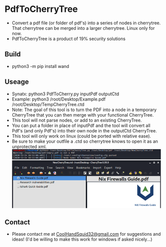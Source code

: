 # PdfToCherryTree
* Convert a pdf file (or folder of pdf's) into a series of nodes in cherrytree. That cherrytree can be merged into a larger cherrytree. Linux only for now.
* PdfToCherryTree is a product of 19% security solutions
## Build
* python3 -m pip install wand
## Useage
* Synatx:     python3 PdfToCherry.py inputPdf outputCtd
* Example:    python3 /root/Desktop/Example.pdf /root/Desktop/TempCherryTree.ctd
* Note:       The goal of this tool is to turn the PDF into a node in a temporary CherryTree that you can then merge with your functional CherryTree.
* This tool will not parse nodes, or add to an existing CherryTree.
* You can put a folder in place of inputPdf and the tool will convert all Pdf's (and only Pdf's) into their own node in the outputCtd CherryTree.
* This tool will only work on linux (could be ported with relative ease).
* Be sure to make your outfile a .ctd so cherrytree knows to open it as an unprotected xml.
![alt text](https://github.com/CoolHandSquid/PdfToCherryTree/blob/main/Images/PdfToCherryTree_Run1.png)
![alt text](https://github.com/CoolHandSquid/PdfToCherryTree/blob/main/Images/PdfToCherryTree_Run2.png)
## Contact
* Please contact me at CoolHandSquid32@gmail.com for suggestions and ideas! (I'd be willing to make this work for windows if asked nicely...)
